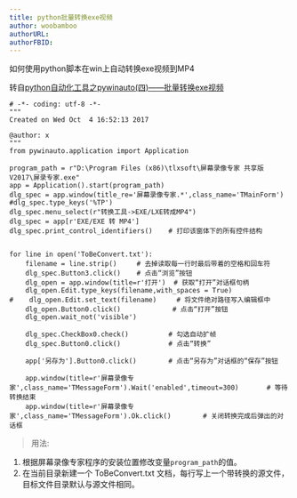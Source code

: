 ```yaml
---
title: python批量转换exe视频
author: woobamboo
authorURL:
authorFBID:
---
```




如何使用python脚本在win上自动转换exe视频到MP4

<!--truncate-->

转自[python自动化工具之pywinauto(四)——批量转换exe视频](https://blog.csdn.net/shawpan/article/details/78170871)

```
# -*- coding: utf-8 -*-
"""
Created on Wed Oct  4 16:52:13 2017

@author: x
"""
from pywinauto.application import Application

program_path = r"D:\Program Files (x86)\tlxsoft\屏幕录像专家 共享版 V2017\屏录专家.exe"
app = Application().start(program_path)
dlg_spec = app.window(title_re='屏幕录像专家.*',class_name='TMainForm')
#dlg_spec.type_keys('%TP')
dlg_spec.menu_select(r"转换工具->EXE/LXE转成MP4")
dlg_spec = app[r'EXE/EXE 转 MP4']
dlg_spec.print_control_identifiers()    # 打印该窗体下的所有控件结构


for line in open('ToBeConvert.txt'):
    filename = line.strip()     # 去掉读取每一行时最后带着的空格和回车符
    dlg_spec.Button3.click()    # 点击“浏览”按钮
    dlg_open = app.window(title=r'打开')  # 获取“打开”对话框句柄
    dlg_open.Edit.type_keys(filename,with_spaces = True)
#    dlg_open.Edit.set_text(filename)     # 将文件绝对路径写入编辑框中
    dlg_open.Button0.click()             # 点击“打开”按钮
    dlg_open.wait_not('visible')

    dlg_spec.CheckBox0.check()          # 勾选自动扩帧
    dlg_spec.Button0.click()            # 点击“转换”

    app['另存为'].Button0.click()        # 点击“另存为”对话框的“保存”按钮

    app.window(title=r'屏幕录像专家',class_name='TMessageForm').Wait('enabled',timeout=300)       # 等待转换结束
    app.window(title=r'屏幕录像专家',class_name='TMessageForm').Ok.click()        # 关闭转换完成后弹出的对话框
```



> 用法:

1. 根据屏幕录像专家程序的安装位置修改变量`program_path`的值。
2. 在当前目录新建一个 ToBeConvert.txt 文档，每行写上一个带转换的源文件，目标文件目录默认与源文件相同。 
